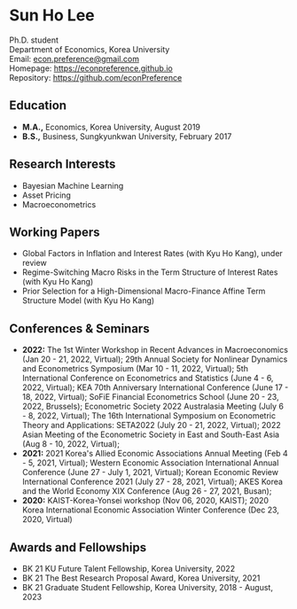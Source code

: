 
# **Sun Ho Lee**

Ph.D. student<br>
Department of Economics, Korea University <br>
Email: econ.preference@gmail.com <br>
Homepage: <https://econpreference.github.io> <br>
Repository: <https://github.com/econPreference> <br>

## Education

- **M.A.,** Economics, Korea University, August 2019
- **B.S.,** Business, Sungkyunkwan University, February 2017

## Research Interests

- Bayesian Machine Learning
- Asset Pricing
- Macroeconometrics

## Working Papers

- Global Factors in Inflation and Interest Rates (with Kyu Ho Kang), under review
- Regime-Switching Macro Risks in the Term Structure of Interest Rates (with Kyu Ho Kang)
- Prior Selection for a High-Dimensional Macro-Finance Affine Term Structure Model (with Kyu Ho Kang)

## Conferences & Seminars

- **2022:** The 1st Winter Workshop in Recent Advances in Macroeconomics (Jan 20 - 21, 2022, Virtual); 29th Annual Society for Nonlinear Dynamics and Econometrics Symposium (Mar 10 - 11, 2022, Virtual); 5th International Conference on Econometrics and
Statistics (June 4 - 6, 2022, Virtual); KEA 70th Anniversary International Conference (June 17 - 18, 2022, Virtual); SoFiE Financial Econometrics School (June 20 - 23, 2022, Brussels); Econometric Society 2022 Australasia Meeting (July 6 - 8, 2022, Virtual); The 16th International Symposium on Econometric Theory and Applications: SETA2022 (July 20 - 21, 2022, Virtual); 2022 Asian Meeting of the Econometric Society in East and South-East Asia (Aug 8 - 10, 2022, Virtual);
- **2021:** 2021 Korea's Allied Economic Associations Annual Meeting (Feb 4 - 5, 2021, Virtual); Western Economic Association International Annual Conference (June 27 - July 1, 2021, Virtual); Korean Economic Review International Conference 2021 (July 27 - 28, 2021, Virtual); AKES Korea and the World Economy XIX Conference (Aug 26 - 27, 2021, Busan);
- **2020:** KAIST-Korea-Yonsei workshop (Nov 06, 2020, KAIST); 2020 Korea International Economic Association Winter Conference (Dec 23, 2020, Virtual)

## Awards and Fellowships

- BK 21 KU Future Talent Fellowship, Korea University, 2022
- BK 21 The Best Research Proposal Award, Korea University, 2021
- BK 21 Graduate Student Fellowship, Korea University, 2018 - August, 2023
